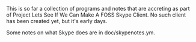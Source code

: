 This is so far a collection of programs and notes that are accreting as part of Project Lets See If We Can Make A FOSS Skype Client. No such client has been created yet, but it's early days.

Some notes on what Skype does are in doc/skypenotes.ym.